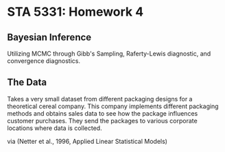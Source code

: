 # STA 5331: Homework 4

## Bayesian Inference
Utilizing MCMC through Gibb's Sampling, Raferty-Lewis diagnostic, and convergence diagnostics.

## The Data
Takes a very small dataset from different packaging designs for a theoretical cereal company. This company implements different packaging methods and obtains sales data to see how the package influences customer purchases. They send the packages to various corporate locations where data is collected.

via (Netter et al., 1996, Applied Linear Statistical Models)
